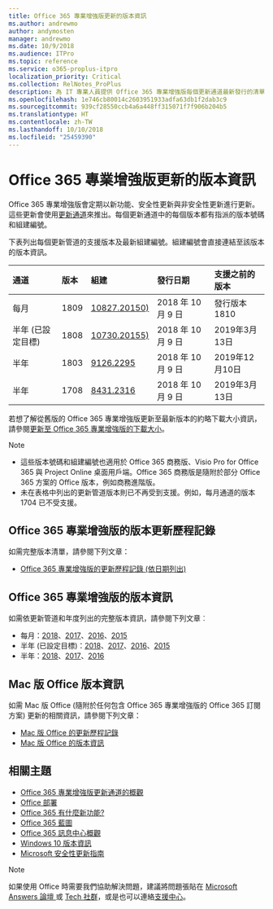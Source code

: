 ```yaml
---
title: Office 365 專業增強版更新的版本資訊
ms.author: andrewmo
author: andymosten
manager: andrewmo
ms.date: 10/9/2018
ms.audience: ITPro
ms.topic: reference
ms.service: o365-proplus-itpro
localization_priority: Critical
ms.collection: RelNotes_ProPlus
description: 為 IT 專業人員提供 Office 365 專業增強版每個更新通道最新發行的清單，以及版本資訊和更新歷程記錄的連結
ms.openlocfilehash: 1e746cb80014c2603951933adfa63db1f2dab3c9
ms.sourcegitcommit: 939cf28550ccb4a6a448ff315071f7f906b204b5
ms.translationtype: HT
ms.contentlocale: zh-TW
ms.lasthandoff: 10/10/2018
ms.locfileid: "25459390"
---
```

# <a name="release-information-for-updates-to-office-365-proplus"></a>Office 365 專業增強版更新的版本資訊

Office 365 專業增強版會定期以新功能、安全性更新與非安全性更新進行更新。這些更新會使用[更新通道](https://docs.microsoft.com/DeployOffice/overview-of-update-channels-for-office-365-proplus)來推出。每個更新通道中的每個版本都有指派的版本號碼和組建編號。 

下表列出每個更新管道的支援版本及最新組建編號。組建編號會直接連結至該版本的版本資訊。 

  
|**通道**|**版本**|**組建**|**發行日期**|**支援之前的版本**|
|:-----|:-----|:-----|:-----|:-----|
|每月  <br/> |1809  <br/> |[10827.20150)](monthly-channel-2018.md#version-1809-october-9)  <br/> | 2018 年 10 月 9 日  <br/> |發行版本 1810 <br/>|
|半年 (已設定目標)  <br/> |1808  <br/> |[10730.20155)](semi-annual-channel-targeted-2018.md#version-1808-october-9)  <br/> | 2018 年 10 月 9 日  <br/> | 2019年3月13日 <br/>|
|半年 <br/> |1803  <br/> | [9126.2295](semi-annual-channel-2018.md#version-1803-october-9) <br/> |2018 年 10 月 9 日  <br/> | 2019年12月10日 <br/>|
|半年 <br/> |1708  <br/> |[8431.2316](semi-annual-channel-2018.md#version-1708-october-9)  <br/> |2018 年 10 月 9 日  <br/> | 2019年3月13日 <br/>|

若想了解從舊版的 Office 365 專業增強版更新至最新版本的約略下載大小資訊，請參閱[更新至 Office 365 專業增強版的下載大小](download-sizes-office365-proplus-updates.md)。

> [!NOTE]
> - 這些版本號碼和組建編號也適用於 Office 365 商務版、Visio Pro for Office 365 與 Project Online 桌面用戶端。Office 365 商務版是隨附於部分 Office 365 方案的 Office 版本，例如商務進階版。
> - 未在表格中列出的更新管道版本則已不再受到支援。例如，每月通道的版本 1704 已不受支援。 


## <a name="update-history-for-office-365-proplus-releases"></a>Office 365 專業增強版的版本更新歷程記錄

如需完整版本清單，請參閱下列文章：
 - [Office 365 專業增強版的更新歷程記錄 (依日期列出)](update-history-office365-proplus-by-date.md)

## <a name="release-notes-for-office-365-proplus-releases"></a>Office 365 專業增強版的版本資訊

如需依更新管道和年度列出的完整版本資訊，請參閱下列文章︰
 - 每月：[2018](monthly-channel-2018.md)、[2017](monthly-channel-2017.md)、[2016](monthly-channel-2016.md)、[2015](monthly-channel-2015.md)
 - 半年 (已設定目標)：[2018](semi-annual-channel-targeted-2018.md)、[2017](semi-annual-channel-targeted-2017.md)、[2016](semi-annual-channel-targeted-2016.md)、[2015](semi-annual-channel-targeted-2015.md)
 - 半年：[2018](semi-annual-channel-2018.md)、[2017](semi-annual-channel-2017.md)、[2016](semi-annual-channel-2016.md)

## <a name="office-for-mac-release-information"></a>Mac 版 Office 版本資訊

如需 Mac 版 Office (隨附於任何包含 Office 365 專業增強版的 Office 365 訂閱方案) 更新的相關資訊，請參閱下列文章：
 - [Mac 版 Office 的更新歷程記錄](update-history-office-for-mac.md)
 - [Mac 版 Office 的版本資訊](release-notes-office-for-mac.md)


## <a name="related-topics"></a>相關主題

- [Office 365 專業增強版更新通道的概觀](https://docs.microsoft.com/DeployOffice/overview-of-update-channels-for-office-365-proplus)
- [Office 部署](https://docs.microsoft.com/deployoffice/)
- [Office 365 有什麼新功能?](https://support.office.com/article/95c8d81d-08ba-42c1-914f-bca4603e1426)
- [Office 365 藍圖](https://products.office.com/business/office-365-roadmap)
- [Office 365 訊息中心概觀](https://support.office.com/article/38fb3333-bfcc-4340-a37b-deda509c2093)
- [Windows 10 版本資訊](https://www.microsoft.com/itpro/windows-10/release-information)
- [Microsoft 安全性更新指南](https://portal.msrc.microsoft.com/)

> [!NOTE]
> 如果使用 Office 時需要我們協助解決問題，建議將問題張貼在 [Microsoft Answers 論壇 ](https://answers.microsoft.com/) 或 [Tech 社群](https://techcommunity.microsoft.com/)，或是也可以連絡[支援中心](https://support.microsoft.com/contactus)。
